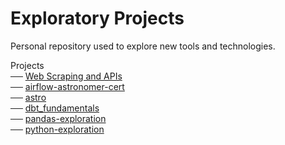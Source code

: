 # Exploratory Projects
Personal repository used to explore new tools and technologies. 

Projects \
  ── [Web Scraping and APIs](https://github.com/JordanHembling/Projects/tree/master/Web%20Scraping%20and%20APIs)\
  ── [airflow-astronomer-cert](https://github.com/JordanHembling/Projects/tree/master/airflow-astronomer-cert)\
  ── [astro](https://github.com/JordanHembling/Projects/tree/master/astro)\
  ── [dbt_fundamentals](https://github.com/JordanHembling/Projects/tree/master/dbt_fundamentals)\
  ── [pandas-exploration](https://github.com/JordanHembling/Projects/tree/master/pandas-exploration)\
  ── [python-exploration](https://github.com/JordanHembling/Projects/tree/master/python_exploration)
